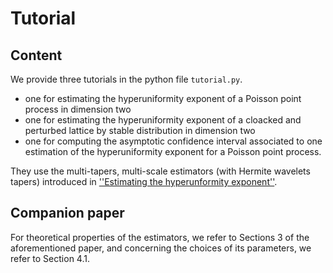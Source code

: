 # Tutorial

## Content
We provide three tutorials in the python file ``tutorial.py``. 

- one for estimating the hyperuniformity exponent of a Poisson point process in dimension two
- one for estimating the hyperuniformity exponent of a cloacked and perturbed lattice by stable distribution in dimension two
- one for computing the asymptotic confidence interval associated to one estimation of the hyperuniformity exponent for a Poisson point process.

They use the multi-tapers, multi-scale estimators (with Hermite wavelets tapers) introduced in [''Estimating the hyperunformity exponent''](https://arxiv.org). 

## Companion paper 

For theoretical properties of the estimators, we refer to Sections 3 of the aforementioned paper, and concerning the choices of its parameters, we refer to Section 4.1.
